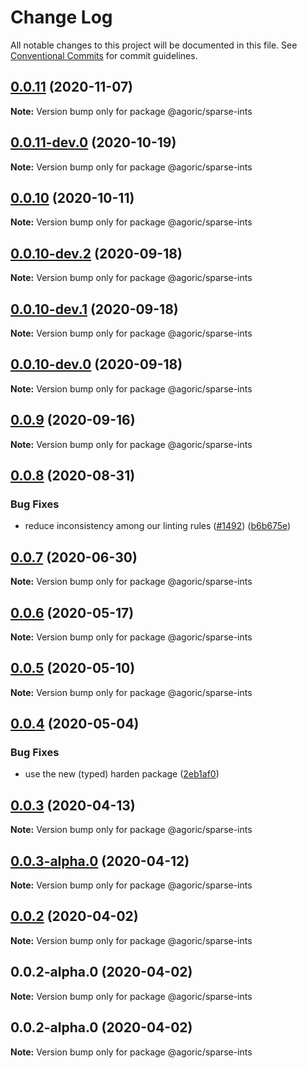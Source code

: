 # Change Log

All notable changes to this project will be documented in this file.
See [Conventional Commits](https://conventionalcommits.org) for commit guidelines.

## [0.0.11](https://github.com/Agoric/agoric-sdk/compare/@agoric/sparse-ints@0.0.11-dev.0...@agoric/sparse-ints@0.0.11) (2020-11-07)

**Note:** Version bump only for package @agoric/sparse-ints





## [0.0.11-dev.0](https://github.com/Agoric/agoric-sdk/compare/@agoric/sparse-ints@0.0.10...@agoric/sparse-ints@0.0.11-dev.0) (2020-10-19)

**Note:** Version bump only for package @agoric/sparse-ints





## [0.0.10](https://github.com/Agoric/agoric-sdk/compare/@agoric/sparse-ints@0.0.10-dev.2...@agoric/sparse-ints@0.0.10) (2020-10-11)

**Note:** Version bump only for package @agoric/sparse-ints





## [0.0.10-dev.2](https://github.com/Agoric/agoric-sdk/compare/@agoric/sparse-ints@0.0.10-dev.1...@agoric/sparse-ints@0.0.10-dev.2) (2020-09-18)

**Note:** Version bump only for package @agoric/sparse-ints





## [0.0.10-dev.1](https://github.com/Agoric/agoric-sdk/compare/@agoric/sparse-ints@0.0.10-dev.0...@agoric/sparse-ints@0.0.10-dev.1) (2020-09-18)

**Note:** Version bump only for package @agoric/sparse-ints





## [0.0.10-dev.0](https://github.com/Agoric/agoric-sdk/compare/@agoric/sparse-ints@0.0.9...@agoric/sparse-ints@0.0.10-dev.0) (2020-09-18)

**Note:** Version bump only for package @agoric/sparse-ints





## [0.0.9](https://github.com/Agoric/agoric-sdk/compare/@agoric/sparse-ints@0.0.8...@agoric/sparse-ints@0.0.9) (2020-09-16)

**Note:** Version bump only for package @agoric/sparse-ints





## [0.0.8](https://github.com/Agoric/agoric-sdk/compare/@agoric/sparse-ints@0.0.7...@agoric/sparse-ints@0.0.8) (2020-08-31)


### Bug Fixes

* reduce inconsistency among our linting rules ([#1492](https://github.com/Agoric/agoric-sdk/issues/1492)) ([b6b675e](https://github.com/Agoric/agoric-sdk/commit/b6b675e2de110e2af19cad784a66220cab21dacf))





## [0.0.7](https://github.com/Agoric/agoric-sdk/compare/@agoric/sparse-ints@0.0.6...@agoric/sparse-ints@0.0.7) (2020-06-30)

**Note:** Version bump only for package @agoric/sparse-ints





## [0.0.6](https://github.com/Agoric/agoric-sdk/compare/@agoric/sparse-ints@0.0.5...@agoric/sparse-ints@0.0.6) (2020-05-17)

**Note:** Version bump only for package @agoric/sparse-ints





## [0.0.5](https://github.com/Agoric/agoric-sdk/compare/@agoric/sparse-ints@0.0.4...@agoric/sparse-ints@0.0.5) (2020-05-10)

**Note:** Version bump only for package @agoric/sparse-ints





## [0.0.4](https://github.com/Agoric/agoric-sdk/compare/@agoric/sparse-ints@0.0.3...@agoric/sparse-ints@0.0.4) (2020-05-04)


### Bug Fixes

* use the new (typed) harden package ([2eb1af0](https://github.com/Agoric/agoric-sdk/commit/2eb1af08fe3967629a3ce165752fd501a5c85a96))





## [0.0.3](https://github.com/Agoric/agoric-sdk/compare/@agoric/sparse-ints@0.0.3-alpha.0...@agoric/sparse-ints@0.0.3) (2020-04-13)

**Note:** Version bump only for package @agoric/sparse-ints





## [0.0.3-alpha.0](https://github.com/Agoric/agoric-sdk/compare/@agoric/sparse-ints@0.0.2...@agoric/sparse-ints@0.0.3-alpha.0) (2020-04-12)

**Note:** Version bump only for package @agoric/sparse-ints





## [0.0.2](https://github.com/Agoric/agoric-sdk/compare/@agoric/sparse-ints@0.0.2-alpha.0...@agoric/sparse-ints@0.0.2) (2020-04-02)

**Note:** Version bump only for package @agoric/sparse-ints





## 0.0.2-alpha.0 (2020-04-02)

**Note:** Version bump only for package @agoric/sparse-ints





## 0.0.2-alpha.0 (2020-04-02)

**Note:** Version bump only for package @agoric/sparse-ints
